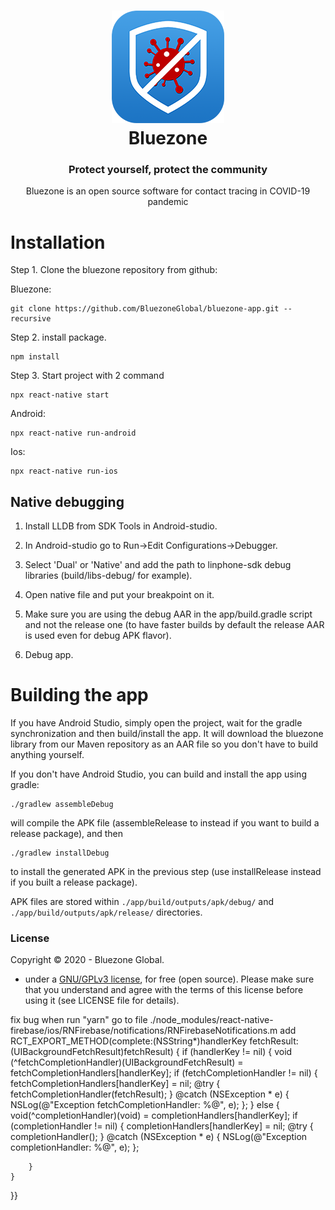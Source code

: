 <h1 align="center">
  <img src="logo.png"/><br/>
  Bluezone
</h1>

<h3 align="center">
Protect yourself, protect the community
</h3>
<p align="center" >Bluezone is an open source software for contact tracing in COVID-19 pandemic<p>

# Installation

Step 1. Clone the bluezone repository from github:

<p> Bluezone: </p>

```
git clone https://github.com/BluezoneGlobal/bluezone-app.git --recursive
```

Step 2. install package.
```
npm install
```

Step 3. Start project with 2 command

```
npx react-native start
```

Android:
```
npx react-native run-android
```

Ios:
```
npx react-native run-ios
```

## Native debugging

1. Install LLDB from SDK Tools in Android-studio.

2. In Android-studio go to Run->Edit Configurations->Debugger.

3. Select 'Dual' or 'Native' and add the path to linphone-sdk debug libraries (build/libs-debug/ for example).

4. Open native file and put your breakpoint on it.

5. Make sure you are using the debug AAR in the app/build.gradle script and not the release one (to have faster builds by default the release AAR is used even for debug APK flavor).

6. Debug app.

# Building the app

If you have Android Studio, simply open the project, wait for the gradle synchronization and then build/install the app.
It will download the bluezone library from our Maven repository as an AAR file so you don't have to build anything yourself.

If you don't have Android Studio, you can build and install the app using gradle:
```
./gradlew assembleDebug
```
will compile the APK file (assembleRelease to instead if you want to build a release package), and then
```
./gradlew installDebug
```
to install the generated APK in the previous step (use installRelease instead if you built a release package).

APK files are stored within ```./app/build/outputs/apk/debug/``` and ```./app/build/outputs/apk/release/``` directories.

### License

Copyright © 2020 - Bluezone Global.

 - under a [GNU/GPLv3 license](https://www.gnu.org/licenses/gpl-3.0.en.html), for free (open source). Please make sure that you understand and agree with the terms of this license before using it (see LICENSE file for details).

 fix bug when run "yarn"
 go to file ./node_modules/react-native-firebase/ios/RNFirebase/notifications/RNFirebaseNotifications.m
 add 
 RCT_EXPORT_METHOD(complete:(NSString*)handlerKey fetchResult:(UIBackgroundFetchResult)fetchResult) { if (handlerKey != nil) {
    void (^fetchCompletionHandler)(UIBackgroundFetchResult) = fetchCompletionHandlers[handlerKey];
    if (fetchCompletionHandler != nil) {
        fetchCompletionHandlers[handlerKey] = nil;
        @try {
            fetchCompletionHandler(fetchResult);
        } 
        @catch (NSException * e) {
            NSLog(@"Exception fetchCompletionHandler: %@", e);
        };
    } else {
        void(^completionHandler)(void) = completionHandlers[handlerKey];
        if (completionHandler != nil) {
            completionHandlers[handlerKey] = nil;
            @try {
                completionHandler();
            }
            @catch (NSException * e) {
                NSLog(@"Exception completionHandler: %@", e);
            };

        }
    }
}}
